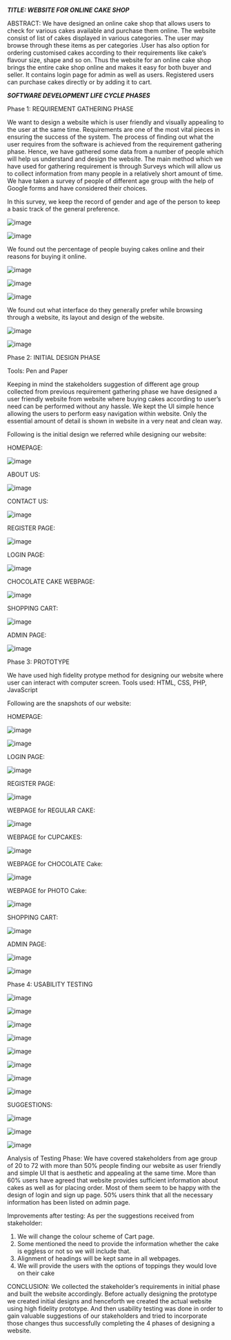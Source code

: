
***TITLE: WEBSITE FOR ONLINE CAKE SHOP***

ABSTRACT: We have designed an online cake shop that allows users to check for various cakes available and purchase them online. The website consist of list of cakes displayed in various categories. The user may browse through these items as per categories .User has also option for ordering customised cakes according to their requirements like cake’s flavour size, shape and so on. Thus the website for an online cake shop brings the entire cake shop online and makes it easy for both buyer and seller. It contains login page for admin as well as users. Registered users can purchase cakes directly or by adding it to cart.  

***SOFTWARE DEVELOPMENT LIFE CYCLE PHASES***

Phase 1: REQUIREMENT GATHERING PHASE

We want to design a website which is user friendly and visually appealing to the user at the same time. Requirements are one of the most vital pieces in ensuring the success of the system. The process of finding out what the user requires from the software is achieved from the requirement gathering phase. Hence, we have gathered some data from a number of people which will help us understand and design the website.
The main method which we have used for gathering requirement is through Surveys  which will allow us to collect information from many people in a relatively short amount of time.
We have taken a survey of people of different age group with the help of Google forms and have considered their choices.



In this survey, we keep the record of gender and age of the person to keep a basic track of the general preference.
 
 ![image](https://github.com/roshnishetty271/Human-Machine-Interaction---Online-Cake-shop/assets/144407427/4853947a-1ad0-4a2d-85a9-47bab0094a9d)

![image](https://github.com/roshnishetty271/Human-Machine-Interaction---Online-Cake-shop/assets/144407427/24a9165b-e43a-4d2a-9c08-6e81321fe89c)


We found out the percentage of people buying cakes online and their reasons for buying it online.
 
 ![image](https://github.com/roshnishetty271/Human-Machine-Interaction---Online-Cake-shop/assets/144407427/1a5f4dc2-cf3f-48e4-ac0b-c53c55083caf)

![image](https://github.com/roshnishetty271/Human-Machine-Interaction---Online-Cake-shop/assets/144407427/b5483ecb-b9ab-47d0-bf33-e5e0b359d2f7)

![image](https://github.com/roshnishetty271/Human-Machine-Interaction---Online-Cake-shop/assets/144407427/cebb8d64-46f4-438e-9cd0-e458b86daa37)


 



We found out what interface do they generally prefer while browsing through a website, its layout and design of the website.
 
![image](https://github.com/roshnishetty271/Human-Machine-Interaction---Online-Cake-shop/assets/144407427/6580d7cb-1c82-4e25-8426-73ae9ec77b4d)
 
![image](https://github.com/roshnishetty271/Human-Machine-Interaction---Online-Cake-shop/assets/144407427/06923900-9ef9-4327-8fe8-7bdda5bf7e10)


Phase 2: INITIAL DESIGN PHASE

Tools: Pen and Paper

Keeping in mind the stakeholders suggestion of different age group collected from previous requirement gathering phase we have designed a user friendly website from website where buying cakes according to user’s need can be performed without any hassle.
We kept the UI simple hence allowing the users to perform easy navigation within website.
Only the essential amount of detail is shown in website in a very neat and clean way.









Following is the initial design we referred while designing our website: 

HOMEPAGE:

 ![image](https://github.com/roshnishetty271/Human-Machine-Interaction---Online-Cake-shop/assets/144407427/f63e4bba-bd3e-4938-b555-b388f58f5680)


ABOUT US:

 ![image](https://github.com/roshnishetty271/Human-Machine-Interaction---Online-Cake-shop/assets/144407427/2ea956fb-5d9f-4d0a-8dcc-0f5ccd3febd2)


CONTACT US:

 ![image](https://github.com/roshnishetty271/Human-Machine-Interaction---Online-Cake-shop/assets/144407427/c6e01fcb-a40f-4d51-a768-9b4324ef5168)




REGISTER PAGE:

![image](https://github.com/roshnishetty271/Human-Machine-Interaction---Online-Cake-shop/assets/144407427/549e3130-aa67-4384-8323-e716fd79397c)

 

LOGIN PAGE:

![image](https://github.com/roshnishetty271/Human-Machine-Interaction---Online-Cake-shop/assets/144407427/f3ff92e4-d6c1-457a-8a5b-d4b41afd0b2c)

 






	
CHOCOLATE CAKE WEBPAGE:
 
![image](https://github.com/roshnishetty271/Human-Machine-Interaction---Online-Cake-shop/assets/144407427/78d446ca-92c8-4ed0-829d-e52a4852d052)




SHOPPING CART:	 

![image](https://github.com/roshnishetty271/Human-Machine-Interaction---Online-Cake-shop/assets/144407427/d52e0c1f-5506-42a6-98a1-799cb738e642)


ADMIN PAGE:

 ![image](https://github.com/roshnishetty271/Human-Machine-Interaction---Online-Cake-shop/assets/144407427/c85a09ec-8b6f-4667-a60c-6a0b458842f2)


Phase 3:  PROTOTYPE

We have used high fidelity protype method for designing our website where user can interact with computer screen.
Tools used: HTML, CSS, PHP, JavaScript

Following are the snapshots of our website:

HOMEPAGE:
 
 ![image](https://github.com/roshnishetty271/Human-Machine-Interaction---Online-Cake-shop/assets/144407427/e251b0b6-4f2f-4fe8-8908-0ac7d3e5a2ca)

![image](https://github.com/roshnishetty271/Human-Machine-Interaction---Online-Cake-shop/assets/144407427/f3915f81-9ea2-4e9c-89de-11d016960103)


LOGIN PAGE:

![image](https://github.com/roshnishetty271/Human-Machine-Interaction---Online-Cake-shop/assets/144407427/a748345f-25d9-477d-bab8-5f941fef57e2)

 

REGISTER PAGE:
 
![image](https://github.com/roshnishetty271/Human-Machine-Interaction---Online-Cake-shop/assets/144407427/c9a2c5df-7546-4618-a9ff-9610ef4bca7f)


WEBPAGE for REGULAR CAKE:
 
![image](https://github.com/roshnishetty271/Human-Machine-Interaction---Online-Cake-shop/assets/144407427/c911bea3-ea0a-48ab-a8d6-d4041a7abbe0)


WEBPAGE for CUPCAKES:
 
![image](https://github.com/roshnishetty271/Human-Machine-Interaction---Online-Cake-shop/assets/144407427/c2bee453-bf93-48f4-b9b4-8c2aed8a9076)



WEBPAGE for CHOCOLATE Cake:

![image](https://github.com/roshnishetty271/Human-Machine-Interaction---Online-Cake-shop/assets/144407427/80a74ac5-438f-4fae-9ffb-bc083e9b0ca0)
 

WEBPAGE for PHOTO Cake:

![image](https://github.com/roshnishetty271/Human-Machine-Interaction---Online-Cake-shop/assets/144407427/14b65750-3822-46b4-9043-3122276d9397)
 

SHOPPING CART:
 

![image](https://github.com/roshnishetty271/Human-Machine-Interaction---Online-Cake-shop/assets/144407427/aa8a781b-b37a-438e-8def-df26496ffcb6)










ADMIN PAGE:
 
![image](https://github.com/roshnishetty271/Human-Machine-Interaction---Online-Cake-shop/assets/144407427/1e0ee45d-994b-4f0c-92e6-359d5568b737)

![image](https://github.com/roshnishetty271/Human-Machine-Interaction---Online-Cake-shop/assets/144407427/a860396c-494d-416a-8d21-39cd13f10302)

 

Phase 4: USABILITY TESTING

 
 ![image](https://github.com/roshnishetty271/Human-Machine-Interaction---Online-Cake-shop/assets/144407427/2fdc88b9-6ca8-40b0-9c2f-2b47fa0dd1b4)

 
![image](https://github.com/roshnishetty271/Human-Machine-Interaction---Online-Cake-shop/assets/144407427/a2f94a9d-af06-4993-bc36-9df8b2f5a2e3)


![image](https://github.com/roshnishetty271/Human-Machine-Interaction---Online-Cake-shop/assets/144407427/86f9c36b-f264-47d2-bd77-991990cc885f)

 
![image](https://github.com/roshnishetty271/Human-Machine-Interaction---Online-Cake-shop/assets/144407427/7d8960c8-58f5-46db-8027-4e89b082a90c)

![image](https://github.com/roshnishetty271/Human-Machine-Interaction---Online-Cake-shop/assets/144407427/f706715c-90b7-4736-8371-0444c6c8e16a)

 
![image](https://github.com/roshnishetty271/Human-Machine-Interaction---Online-Cake-shop/assets/144407427/1c0db601-f654-4db9-b475-37cfd0e1f34c)

 
![image](https://github.com/roshnishetty271/Human-Machine-Interaction---Online-Cake-shop/assets/144407427/95fcfdff-4324-4cab-9ded-d9a489ab9789)


 ![image](https://github.com/roshnishetty271/Human-Machine-Interaction---Online-Cake-shop/assets/144407427/ae8e9a4a-9d41-4591-b9b4-6e25122ac03b)



 


 

SUGGESTIONS:
 
![image](https://github.com/roshnishetty271/Human-Machine-Interaction---Online-Cake-shop/assets/144407427/0feecf99-0321-4a15-8dd6-6016eafb30b7)

 ![image](https://github.com/roshnishetty271/Human-Machine-Interaction---Online-Cake-shop/assets/144407427/ac03a785-cb3b-4933-ba6d-27e826250b30)

![image](https://github.com/roshnishetty271/Human-Machine-Interaction---Online-Cake-shop/assets/144407427/4b013b80-91e7-47fb-ab1f-40a0c0b10ba7)


 

Analysis of Testing Phase:
We have covered stakeholders from age group of 20 to 72 with more than 50% people finding our website as user friendly and simple UI that is aesthetic and appealing at the same time.
More than 60% users have agreed that website provides sufficient information about cakes as well as for placing order.
Most of them seem to be happy with the design of login and sign up page.
50% users think that all the necessary information has been listed on admin page.

Improvements after testing:
As per the suggestions received from stakeholder:
1. We will change the colour scheme of Cart page.
2. Some mentioned the need to provide the information whether the cake is eggless or not so we will include that.
3. Alignment of headings will be kept same in all webpages.
4. We will provide the users with the options of toppings they would love on their cake
 
CONCLUSION:
We collected the stakeholder’s requirements in initial phase and built the website accordingly. Before actually designing the prototype we created initial designs and henceforth we created the actual website using high fidelity prototype. And then usability testing was done in order to gain valuable suggestions of our stakeholders and tried to incorporate those changes thus successfully completing the 4 phases of designing a website.
